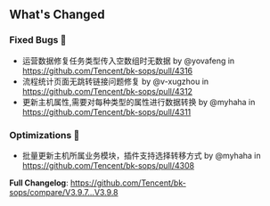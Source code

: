 <!-- Release notes generated using configuration in .github/release.yml at V3.6.X -->

## What's Changed
### Fixed Bugs 👾
* 运营数据修复任务类型传入空数组时无数据 by @yovafeng in https://github.com/Tencent/bk-sops/pull/4316
* 流程统计页面无跳转链接问题修复 by @v-xugzhou in https://github.com/Tencent/bk-sops/pull/4312
* 更新主机属性,需要对每种类型的属性进行数据转换 by @myhaha in https://github.com/Tencent/bk-sops/pull/4311

### Optimizations 🦾
* 批量更新主机所属业务模块，插件支持选择转移方式 by @myhaha in https://github.com/Tencent/bk-sops/pull/4308


**Full Changelog**: https://github.com/Tencent/bk-sops/compare/V3.9.7...V3.9.8